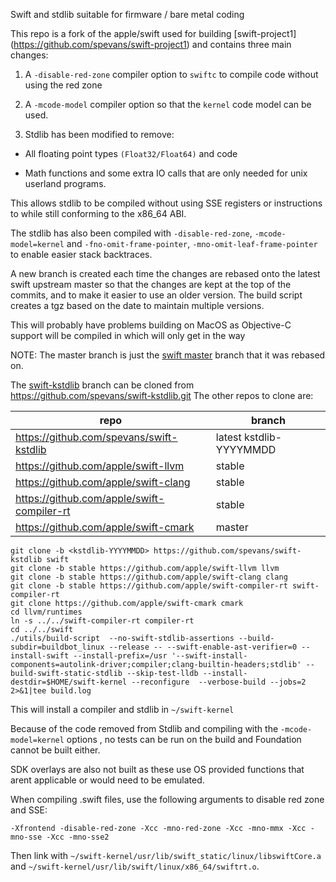 Swift and stdlib suitable for firmware / bare metal coding


This repo is a fork of the apple/swift used for building [swift-project1]
(https://github.com/spevans/swift-project1) and contains three main changes:

1. A `-disable-red-zone` compiler option to `swiftc` to compile code without
   using the red zone


2. A `-mcode-model` compiler option so that the `kernel` code model can be
   used.

3. Stdlib has been modified to remove:

- All floating point types `(Float32/Float64)` and code

- Math functions and some extra IO calls that are only needed for unix userland
programs.

This allows stdlib to be compiled without using SSE registers or instructions
to while still conforming to the x86_64 ABI.

The stdlib has also been compiled with `-disable-red-zone`, `-mcode-model=kernel`
and `-fno-omit-frame-pointer`, `-mno-omit-leaf-frame-pointer` to enable easier
stack backtraces.

A new branch is created each time the changes are rebased onto the latest swift
upstream master so that the changes are kept at the top of the commits, and to
make it easier to use an older version. The build script creates a tgz based on
the date to maintain multiple versions.

This will probably have problems building on MacOS as Objective-C support will
be compiled in which will only get in the way

NOTE: The master branch is just the [swift master](https://github.com/apple/swift/)
branch that it was rebased on.


The [swift-kstdlib](https://github.com/spevans/swift-kstdlib)
branch can be cloned from https://github.com/spevans/swift-kstdlib.git The other
repos to clone are:

| repo                                       | branch                       |
|--------------------------------------------|------------------------------|
| https://github.com/spevans/swift-kstdlib   | latest kstdlib-YYYYMMDD      |
| https://github.com/apple/swift-llvm        | stable                       |
| https://github.com/apple/swift-clang       | stable                       |
| https://github.com/apple/swift-compiler-rt | stable                       |
| https://github.com/apple/swift-cmark       | master                       |


```
git clone -b <kstdlib-YYYYMMDD> https://github.com/spevans/swift-kstdlib swift
git clone -b stable https://github.com/apple/swift-llvm llvm
git clone -b stable https://github.com/apple/swift-clang clang
git clone -b stable https://github.com/apple/swift-compiler-rt swift-compiler-rt
git clone https://github.com/apple/swift-cmark cmark
cd llvm/runtimes
ln -s ../../swift-compiler-rt compiler-rt
cd ../../swift
./utils/build-script  --no-swift-stdlib-assertions --build-subdir=buildbot_linux --release -- --swift-enable-ast-verifier=0 --install-swift --install-prefix=/usr '--swift-install-components=autolink-driver;compiler;clang-builtin-headers;stdlib' --build-swift-static-stdlib --skip-test-lldb --install-destdir=$HOME/swift-kernel --reconfigure  --verbose-build --jobs=2 2>&1|tee build.log
```

This will install a compiler and stdlib in `~/swift-kernel`

Because of the code removed from Stdlib and compiling with the
`-mcode-model=kernel` options , no tests can be run on the build and Foundation
cannot be built either.

SDK overlays are also not built as these use OS provided functions that arent
applicable or would need to be emulated.

When compiling .swift files, use the following arguments to disable red zone and
SSE:

`-Xfrontend -disable-red-zone -Xcc -mno-red-zone -Xcc -mno-mmx -Xcc -mno-sse -Xcc -mno-sse2`

Then link with `~/swift-kernel/usr/lib/swift_static/linux/libswiftCore.a`
and `~/swift-kernel/usr/lib/swift/linux/x86_64/swiftrt.o`.
